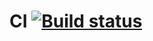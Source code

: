 # CI [![Build status](https://ci.appveyor.com/api/projects/status/2uy8cdnr0d05jewb?svg=true)](https://ci.appveyor.com/project/TamaraSibileva/hw6-bdd)
